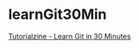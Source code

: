 # learnGit30Min

[Tutorialzine - Learn Git in 30 Minutes](https://tutorialzine.com/2016/06/learn-git-in-30-minutes)
